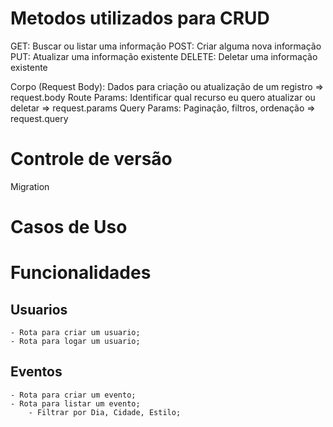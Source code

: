 # Metodos utilizados para CRUD

 GET: Buscar ou listar uma informação
 POST: Criar alguma nova informação
 PUT: Atualizar uma informação existente
 DELETE: Deletar uma informação existente

 Corpo (Request Body): Dados para criação ou atualização de um registro => request.body
 Route Params: Identificar qual recurso eu quero atualizar ou deletar => request.params
 Query Params: Paginação, filtros, ordenação => request.query

# Controle de versão
  Migration

# Casos de Uso
# Funcionalidades
## Usuarios

    - Rota para criar um usuario;
    - Rota para logar um usuario;

## Eventos 
    - Rota para criar um evento;
    - Rota para listar um evento;
        - Filtrar por Dia, Cidade, Estilo;
    